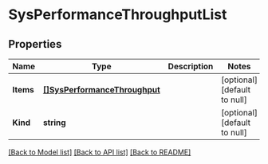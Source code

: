 # SysPerformanceThroughputList

## Properties
Name | Type | Description | Notes
------------ | ------------- | ------------- | -------------
**Items** | [**[]SysPerformanceThroughput**](sys_performance_throughput.md) |  | [optional] [default to null]
**Kind** | **string** |  | [optional] [default to null]

[[Back to Model list]](../README.md#documentation-for-models) [[Back to API list]](../README.md#documentation-for-api-endpoints) [[Back to README]](../README.md)


